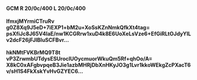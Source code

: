 #### GCM R 20/0c/400 L 20/0c/400
**lfmxjMYrmiCTruRv**<br/>**g0Z8Xq9J5eD+7iEXP1+bM2u+XoSsKZnNmkQfkXt4tag=**<br/>**psXfiJc8J65V4IaE/nw1KCGRrw1xuD4k8E6UoXeLsVze6+EfGiRLtOJdyYlLv2dcF26jFJIBluSCFBvr...**<br/><br/>
**hkNMtFVKBrMQ9T8t**<br/>**vP3ZrwmbUTdysESUroclUOycmuorWkuQm5Rf+qhOo/A=**<br/>**X8kC0xAFgbvpqeB3Jie1azbMHRjDbXnHKyJO3g1Lvr1kkoWEkgZcPXacT6v/sH1S4FkXskYvHvGZYEC6...**